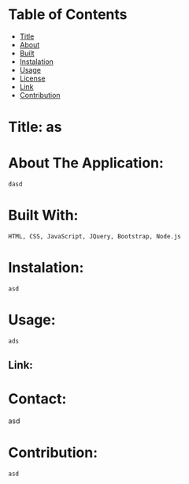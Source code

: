   
  

  
      

  # Table of  Contents

  * [Title](#title)
  * [About](#about)
  * [Built](#languages)
  * [Instalation](#header.instal)
  * [Usage](header.usage)
  * [License](#header.license)
  * [Link](#link)
  * [Contribution](#header.contribution)


  # Title: as


  # About The Application:

    dasd
    

  # Built With:

    HTML, CSS, JavaScript, JQuery, Bootstrap, Node.js
    

  # Instalation:

    asd 

    
  # Usage:

    ads
  


  ## Link:  
   
  


  # Contact:

  asd



  # Contribution:
  
    asd
